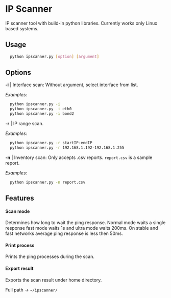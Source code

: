 
# IP Scanner

IP scanner tool with build-in python libraries. Currently works only Linux based systems.

## Usage

```bash
  python ipscanner.py [option] [argument]
```
## Options
**-i** | Interface scan: Without argument, select interface from list.

_Examples:_

```bash
  python ipscanner.py -i
  python ipscanner.py -i eth0
  python ipscanner.py -i bond2
```
**-r** | IP range scan.

_Examples:_

```bash
  python ipscanner.py -r startIP-endIP
  python ipscanner.py -r 192.168.1.192-192.168.1.255
```
**-n** | Inventory scan: Only accepts .csv reports. ```report.csv``` is a sample report.

_Examples:_

```bash
  python ipscanner.py -n report.csv
```
## Features

#### Scan mode 
Determines how long to wait the ping response. Normal mode waits a single response fast mode waits 1s and ultra mode waits 200ms. On stable and fast networks average ping response is less then 50ms.

#### Print process
Prints the ping processes during the scan.

#### Export result
Exports the scan result under home directory. 

Full path -> ```~/ipscanner/```